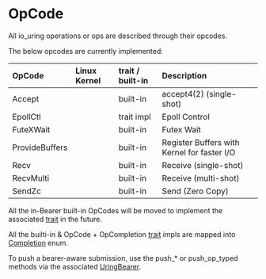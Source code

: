 # OpCode

All io_uring operations or ops are described through their opcodes.

The below opcodes are currently implemented:

| OpCode         | Linux Kernel | trait / built-in | Description   |
| :---           | :---         | :---             | :---          |
| Accept         |              | built-in         | accept4(2) (single-shot) |
| EpollCtl       |              | trait impl       | Epoll Control |
| FuteXWait      |              | built-in         | Futex Wait    |
| ProvideBuffers |              | built-in         | Register Buffers with Kernel for faster I/O |
| Recv           |              | built-in         | Receive (single-shot) |
| RecvMulti      |              | built-in         | Receive (multi-shot)  |
| SendZc         |              | built-in         | Send (Zero Copy)      |

All the in-Bearer built-in OpCodes will be moved to implement the associated [trait] in the future.

All the builti-in & OpCode<C> + OpCompletion [trait] impls are mapped into [Completion] enum.

To push a bearer-aware submission, use the push_* or push_op_typed methods via the associated [UringBearer].

[trait]: https://docs.rs/io-uring-opcode/latest/io_uring_opcode/
[Completion]: https://docs.rs/io-uring-bearer/latest/io_uring_bearer/enum.Completion.html
[UringBearer]: https://docs.rs/io-uring-bearer/latest/io_uring_bearer/struct.UringBearer.html
